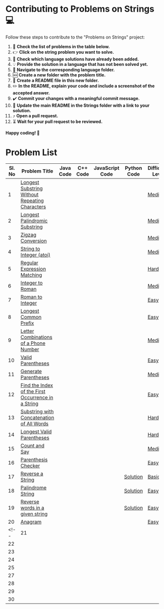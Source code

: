 # Contributing to Problems on Strings 💻

Follow these steps to contribute to the "Problems on Strings" project:

1. 🔎 **Check the list of problems in the table below.**
2. 👉 **Click on the string problem you want to solve.**
3. 👀 **Check which language solutions have already been added.**
4. 💡 **Provide the solution in a language that has not been solved yet.**
5. 📁 **Navigate to the corresponding language folder.**
6. 🆕 **Create a new folder with the problem title.**
7. 📝 **Create a README file in this new folder.**
8. ✏️ **In the README, explain your code and include a screenshot of the accepted answer.**
9. ✔️ **Commit your changes with a meaningful commit message.**
10. 🔗 **Update the main README in the Strings folder with a link to your solution.**
11. ⤴️ **Open a pull request.**
13. ⏳ **Wait for your pull request to be reviewed.**

**Happy coding! 🚀**

# Problem List
| Sl. No | Problem Title                                       | Java Code                      | C++ Code                       | JavaScript Code                | Python Code                     | Difficulty Level | Platform          |
|--------|-----------------------------------------------------|-------------------------------|--------------------------------|---------------------------------|----------------------------------|-------------------|-------------------|
| 1      |  [Longest Substring Without Repeating Characters](https://leetcode.com/problems/longest-substring-without-repeating-characters/description/)    |               |                  |             |               |    [Medium](#)   | Leetcode          |
| 2      |  [Longest Palindromic Substring](https://leetcode.com/problems/longest-palindromic-substring/description/)   |               |                  |             |               | [Medium](#)  | Leetcode          |
| 3      |   [Zigzag Conversion](https://leetcode.com/problems/zigzag-conversion/description/)  |               |                  |             |               |  [Medium](#)    | Leetcode          |
| 4      |   [String to Integer (atoi)](https://leetcode.com/problems/string-to-integer-atoi/description/)                                          |               |                  |             |               |   [Medium](#)  | Leetcode          |
| 5      |   [Regular Expression Matching](https://leetcode.com/problems/regular-expression-matching/description/) |               |                  |             |               | [Hard](#) | Leetcode          |
| 6      |   [Integer to Roman](https://leetcode.com/problems/integer-to-roman/description/)  |               |                  |             |               |  [Medium](#)  | Leetcode          |
| 7      |  [Roman to Integer](https://leetcode.com/problems/roman-to-integer/description/)  |               |                  |             |               | [Easy](#)  | Leetcode          |
| 8      |  [Longest Common Prefix](https://leetcode.com/problems/longest-common-prefix/description/) |               |                  |             |               |  [Easy](#) | Leetcode          |
| 9      |  [Letter Combinations of a Phone Number](https://leetcode.com/problems/letter-combinations-of-a-phone-number/description/) |               |                  |             |               | [Medium](#) | Leetcode          |
| 10      | [Valid Parentheses](https://leetcode.com/problems/valid-parentheses/description/) |               |                  |             |               | [Easy](#) | Leetcode          |
| 11     | [Generate Parentheses](https://leetcode.com/problems/generate-parentheses/description/)   |               |                  |             |               |  [Medium](#)  | Leetcode          |
| 12      | [Find the Index of the First Occurrence in a String](https://leetcode.com/problems/find-the-index-of-the-first-occurrence-in-a-string/description/)  |               |                  |             |               | [Easy](#) | Leetcode          |
| 13      | [Substring with Concatenation of All Words](https://leetcode.com/problems/substring-with-concatenation-of-all-words/description/)  |               |                  |             |               |  [Hard](#) | Leetcode          |
| 14      | [Longest Valid Parentheses](https://leetcode.com/problems/longest-valid-parentheses/description/) |               |                  |             |               | [Hard](#) | Leetcode          |
| 15      | [Count and Say](https://leetcode.com/problems/count-and-say/description/)  |               |                  |             |               |  [Medium](#) | Leetcode          |
| 16   | [Parenthesis Checker](https://www.geeksforgeeks.org/problems/parenthesis-checker2744/1?page=1&category=Strings&sortBy=submissions)    |                |                   |           |                 |  [Easy](#)          | GFG               |
| 17 | [Reverse a String](https://www.geeksforgeeks.org/problems/reverse-a-string/1?page=1&category=Strings&sortBy=submissions)  |                |                   |           |  [Solution](https://www.geeksforgeeks.org/problems/reverse-a-string/1?page=1&category=Strings&sortBy=submissions)               | [Basic](#) | GFG               |
| 18   | [Palindrome String](https://www.geeksforgeeks.org/problems/palindrome-string0817/1?page=1&category=Strings&sortBy=submissions)     |                |                   |           |            [Solution](https://www.geeksforgeeks.org/problems/palindrome-string0817/1?page=1&category=Strings&sortBy=submissions)     | [Easy](#)  | GFG               |
| 19   | [Reverse words in a given string](https://www.geeksforgeeks.org/problems/reverse-words-in-a-given-string5459/1?page=1&category=Strings&sortBy=submissions) |                |                   |           |      [Solution](https://www.geeksforgeeks.org/problems/reverse-words-in-a-given-string5459/1?page=1&category=Strings&sortBy=submissions)           | [Easy](#) | GFG               |
| 20   | [Anagram](https://www.geeksforgeeks.org/problems/anagram-1587115620/1?page=1&category=Strings&sortBy=submissions)    |                |                   |           |                 | [Easy](#) | GFG               |
<!--| 21   |     |                |                   |           |                 |            | GFG               |
| 22   |     |                |                   |           |                 |            | GFG               |
| 23   |     |                |                   |           |                 |            | GFG               |
| 24   |     |                |                   |           |                 |            | GFG               |
| 25   |     |                |                   |           |                 |            | GFG               |
| 27   |     |                |                   |           |                 |            | GFG               |
| 28   |     |                |                   |           |                 |            | GFG               |
| 29   |     |                |                   |           |                 |            | GFG               |
| 30   |     |                |                   |           |                 |            | GFG               |

